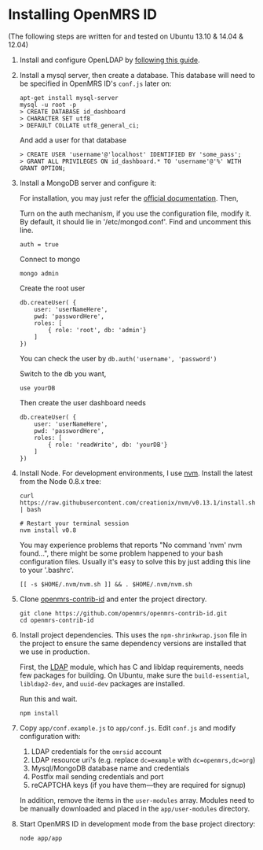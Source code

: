 Installing OpenMRS ID
=====

(The following steps are written for and tested on Ubuntu 13.10 & 14.04 & 12.04)

1. Install and configure OpenLDAP by [following this guide][0]. 

2. Install a mysql server, then create a database. This database will need to be specified in OpenMRS ID's `conf.js` later on:

    ```
    apt-get install mysql-server
    mysql -u root -p
    > CREATE DATABASE id_dashboard
    > CHARACTER SET utf8
    > DEFAULT COLLATE utf8_general_ci;
    ```

    And add a user for that database
    ```
    > CREATE USER 'username'@'localhost' IDENTIFIED BY 'some_pass';
    > GRANT ALL PRIVILEGES ON id_dashboard.* TO 'username'@'%' WITH GRANT OPTION;
    ```

3. Install a MongoDB server and configure it:
    
    For installation, you may just refer the [official documentation][3].
    Then,

    Turn on the auth mechanism, if you use the configuration file, modify it. By default, it should lie in '/etc/mongod.conf'. Find and uncomment this line.

    ```
    auth = true
    ```

    Connect to mongo

    ```
    mongo admin
    ```

    Create the root user

    ```
    db.createUser( {
        user: 'userNameHere',
        pwd: 'passwordHere',
        roles: [
            { role: 'root', db: 'admin'}
        ]
    })
    ```

    You can check the user by `db.auth('username', 'password')`

    Switch to the db you want,

    ```
    use yourDB
    ```

    Then create the user dashboard needs

    ```
    db.createUser( {
        user: 'userNameHere',
        pwd: 'passwordHere',
        roles: [
            { role: 'readWrite', db: 'yourDB'}
        ]
    })
    ```

4. Install Node. For development environments, I use [nvm][1]. Install the latest from the Node 0.8.x tree:

	 ```
     curl https://raw.githubusercontent.com/creationix/nvm/v0.13.1/install.sh | bash

     # Restart your terminal session
     nvm install v0.8
     ```

     You may experience problems that reports "No command 'nvm' nvm found...", there might be some problem happened to your bash configuration files. Usually it's easy to solve this by just adding this line to your '.bashrc'.
     ```
     [[ -s $HOME/.nvm/nvm.sh ]] && . $HOME/.nvm/nvm.sh
     ```

5. Clone [openmrs-contrib-id][2] and enter the project directory.

	```
    git clone https://github.com/openmrs/openmrs-contrib-id.git
    cd openmrs-contrib-id
    ```
    
6. Install project dependencies. This uses the `npm-shrinkwrap.json` file in the project to ensure the same dependency versions are installed that we use in production.

    First, the [LDAP][4] module, which has C and libldap requirements, needs few packages for building. On Ubuntu, make sure the `build-essential`, `libldap2-dev`, and `uuid-dev` packages are installed.

    Run this and wait.

    ```
    npm install
    ```
    
7. Copy `app/conf.example.js` to `app/conf.js`. Edit `conf.js` and modify configuration with:

	1. LDAP credentials for the `omrsid` account
	2. LDAP resource uri's (e.g. replace `dc=example` with `dc=openmrs,dc=org`)
	3. Mysql/MongoDB database name and credentials
	4. Postfix mail sending credentials and port
	5. reCAPTCHA keys (if you have them—they are required for signup)
 
	In addition, remove the items in the `user-modules` array. Modules need to be manually downloaded and placed in the `app/user-modules` directory.	
	
8. Start OpenMRS ID in development mode from the base project directory:

	```
	node app/app
	```


[0]: https://gist.github.com/elliottwilliams/9548288
[1]: https://github.com/creationix/nvm
[2]: https://github.com/openmrs/openmrs-contrib-id
[3]: http://docs.mongodb.org/manual/tutorial/install-mongodb-on-ubuntu/
[4]: https://github.com/jeremycx/node-ldap
